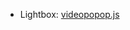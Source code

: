 - Lightbox: [videopopop.js](https://www.jqueryscript.net/lightbox/Responsive-HTML5-Video-Popup-Plugin-With-jQuery-videopopup-js.html)